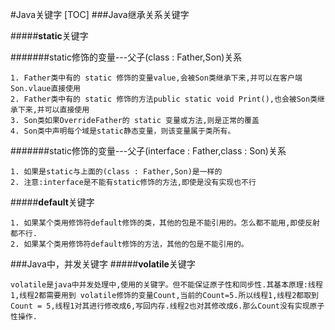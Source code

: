 #Java关键字
[TOC]
###Java继承关系关键字

#####**static**关键字

#######static修饰的变量---父子(class : Father,Son)关系
```
1. Father类中有的 static 修饰的变量value,会被Son类继承下来,并可以在客户端Son.vlaue直接使用
2. Father类中有的 static 修饰的方法public static void Print(),也会被Son类继承下来,并可以直接使用
3. Son类如果OverrideFather的 static 变量或方法,则是正常的覆盖
4. Son类中声明每个域是static静态变量，则该变量属于类所有。
```

#######static修饰的变量---父子(interface : Father,class : Son)关系
```
1. 如果是static与上面的(class : Father,Son)是一样的
2. 注意:interface是不能有static修饰的方法,即使是没有实现也不行
```

#####**default**关键字
```
1. 如果某个类用修饰符default修饰的类，其他的包是不能引用的。怎么都不能用,即使反射都不行.
2. 如果某个类用修饰符default修饰的方法，其他的包是不能引用的。
```

###Java中，并发关键字
#####**volatile**关键字
```
volatile是java中并发处理中,使用的关键字。但不能保证原子性和同步性.其基本原理:线程1,线程2都需要用到 volatile修饰的变量Count,当前的Count=5.所以线程1,线程2都取到Count = 5,线程1对其进行修改成6,写回内存.线程2也对其修改成6.那么Count没有实现原子性操作.
```
